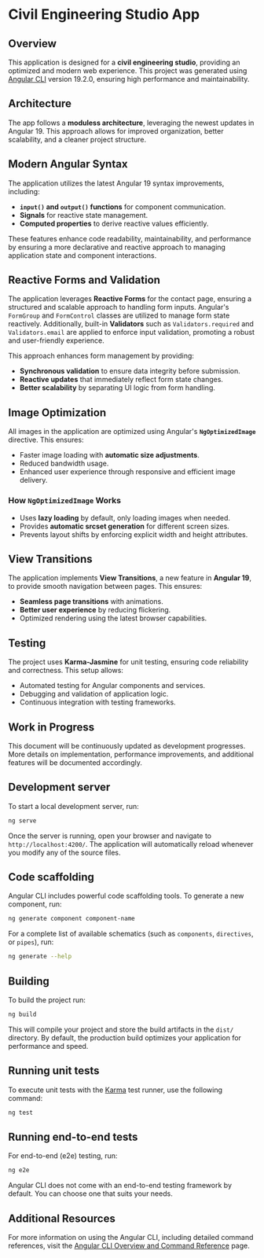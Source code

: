 # Civil Engineering Studio App

## Overview

This application is designed for a **civil engineering studio**, providing an optimized and modern web experience. This project was generated using [Angular CLI](https://github.com/angular/angular-cli) version 19.2.0, ensuring high performance and maintainability.

## Architecture

The app follows a **moduless architecture**, leveraging the newest updates in Angular 19. This approach allows for improved organization, better scalability, and a cleaner project structure.

## Modern Angular Syntax

The application utilizes the latest Angular 19 syntax improvements, including:

- **`input()` and `output()` functions** for component communication.
- **Signals** for reactive state management.
- **Computed properties** to derive reactive values efficiently.

These features enhance code readability, maintainability, and performance by ensuring a more declarative and reactive approach to managing application state and component interactions.

## Reactive Forms and Validation

The application leverages **Reactive Forms** for the contact page, ensuring a structured and scalable approach to handling form inputs. Angular's `FormGroup` and `FormControl` classes are utilized to manage form state reactively. Additionally, built-in **Validators** such as `Validators.required` and `Validators.email` are applied to enforce input validation, promoting a robust and user-friendly experience.

This approach enhances form management by providing:

- **Synchronous validation** to ensure data integrity before submission.
- **Reactive updates** that immediately reflect form state changes.
- **Better scalability** by separating UI logic from form handling.

## Image Optimization

All images in the application are optimized using Angular's **`NgOptimizedImage`** directive. This ensures:

- Faster image loading with **automatic size adjustments**.
- Reduced bandwidth usage.
- Enhanced user experience through responsive and efficient image delivery.

### How `NgOptimizedImage` Works

- Uses **lazy loading** by default, only loading images when needed.
- Provides **automatic srcset generation** for different screen sizes.
- Prevents layout shifts by enforcing explicit width and height attributes.

## View Transitions

The application implements **View Transitions**, a new feature in **Angular 19**, to provide smooth navigation between pages. This ensures:

- **Seamless page transitions** with animations.
- **Better user experience** by reducing flickering.
- Optimized rendering using the latest browser capabilities.

## Testing

The project uses **Karma-Jasmine** for unit testing, ensuring code reliability and correctness. This setup allows:

- Automated testing for Angular components and services.
- Debugging and validation of application logic.
- Continuous integration with testing frameworks.

## Work in Progress

This document will be continuously updated as development progresses. More details on implementation, performance improvements, and additional features will be documented accordingly.

## Development server

To start a local development server, run:

```bash
ng serve
```

Once the server is running, open your browser and navigate to `http://localhost:4200/`. The application will automatically reload whenever you modify any of the source files.

## Code scaffolding

Angular CLI includes powerful code scaffolding tools. To generate a new component, run:

```bash
ng generate component component-name
```

For a complete list of available schematics (such as `components`, `directives`, or `pipes`), run:

```bash
ng generate --help
```

## Building

To build the project run:

```bash
ng build
```

This will compile your project and store the build artifacts in the `dist/` directory. By default, the production build optimizes your application for performance and speed.

## Running unit tests

To execute unit tests with the [Karma](https://karma-runner.github.io) test runner, use the following command:

```bash
ng test
```

## Running end-to-end tests

For end-to-end (e2e) testing, run:

```bash
ng e2e
```

Angular CLI does not come with an end-to-end testing framework by default. You can choose one that suits your needs.

## Additional Resources

For more information on using the Angular CLI, including detailed command references, visit the [Angular CLI Overview and Command Reference](https://angular.dev/tools/cli) page.
